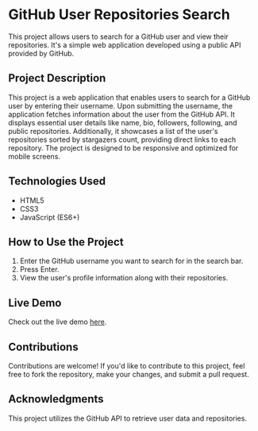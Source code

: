 # GitHub User Repositories Search

This project allows users to search for a GitHub user and view their repositories. It's a simple web application developed using a public API provided by GitHub.

## Project Description
This project is a web application that enables users to search for a GitHub user by entering their username. Upon submitting the username, the application fetches information about the user from the GitHub API. It displays essential user details like name, bio, followers, following, and public repositories. Additionally, it showcases a list of the user's repositories sorted by stargazers count, providing direct links to each repository. The project is designed to be responsive and optimized for mobile screens.

## Technologies Used
- HTML5
- CSS3
- JavaScript (ES6+)

## How to Use the Project
1. Enter the GitHub username you want to search for in the search bar.
2. Press Enter.
3. View the user's profile information along with their repositories.

## Live Demo
Check out the live demo [here](https://lucasshira.github.io/github-profiles-app/).

## Contributions
Contributions are welcome! If you'd like to contribute to this project, feel free to fork the repository, make your changes, and submit a pull request.

## Acknowledgments
This project utilizes the GitHub API to retrieve user data and repositories.
